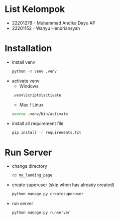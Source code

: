 # List Kelompok
- 22201278 - Muhammad Andika Dayu AP
- 22201152 - Wahyu Hendriansyah

# Installation
- install venv
    ```bash
    python -m venv .venv
    ```
- activate venv
    - Windows
    ```cmd
    .venv\Scripts\activate
    ```
    - Mac / Linux
    ```bash
    source .venv/bin/activate
    ```
- install all requirement file
  ```bash
  pip install -r requirements.txt
  ```



# Run Server
- change directory
  ```bash
  cd my_landing_page
  ```
- create superuser (skip when has already created)
  ```bash
  python manage.py createsuperuser
  ```
- run server
  ```bash
  python manage.py runserver
  ```